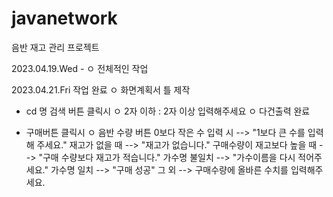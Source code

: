 # javanetwork

음반 재고 관리 프로젝트



2023.04.19.Wed - 
ㅇ 전체적인 작업

2023.04.21.Fri 작업 완료
ㅇ 화면계획서 틀 제작

- cd 명 검색 버튼 클릭시
ㅇ 2자 이하 : 2자 이상 입력해주세요
ㅇ 다건출력 완료

- 구매버튼 클릭시
ㅇ 음반 수량 버튼
	0보다 작은 수 입력 시 --> "1보다 큰 수를 입력해 주세요."
	재고가 없을 때 --> "재고가 없습니다."
	구매수량이 재고보다 높을 때 --> "구매 수량보다 재고가 적습니다."
	가수명 불일치 --> "가수이름을 다시 적어주세요."
	가수명 일치 --> "구매 성공"
	그 외 --> 구매수량에 올바른 수치를 입력해주세요.
